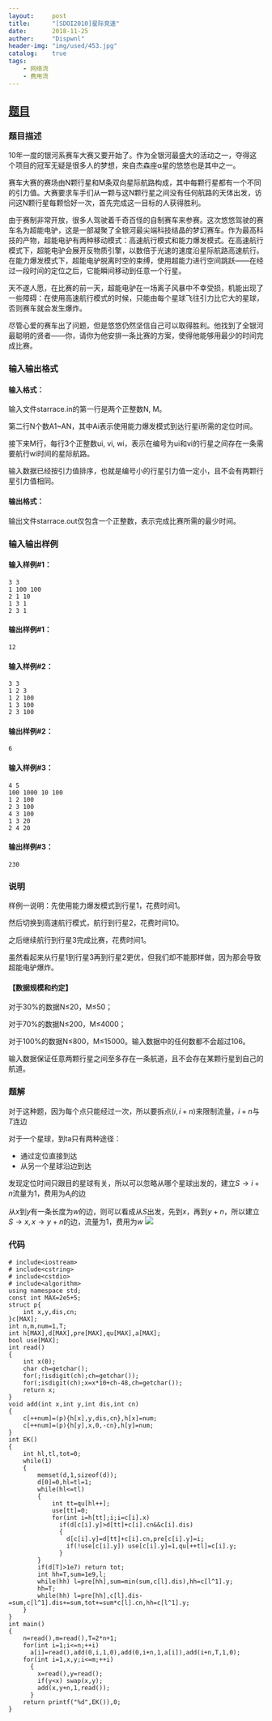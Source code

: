 ```yaml
---
layout:     post
title:      "[SDOI2010]星际竞速"
date:       2018-11-25
auther:     "Dispwnl"
header-img: "img/used/453.jpg"
catalog:    true
tags:
    - 网络流
    - 费用流
---
```

## [题目](https://www.luogu.org/problemnew/show/P2469)
### 题目描述
10年一度的银河系赛车大赛又要开始了。作为全银河最盛大的活动之一，夺得这个项目的冠军无疑是很多人的梦想，来自杰森座α星的悠悠也是其中之一。

赛车大赛的赛场由N颗行星和M条双向星际航路构成，其中每颗行星都有一个不同的引力值。大赛要求车手们从一颗与这N颗行星之间没有任何航路的天体出发，访问这N颗行星每颗恰好一次，首先完成这一目标的人获得胜利。

由于赛制非常开放，很多人驾驶着千奇百怪的自制赛车来参赛。这次悠悠驾驶的赛车名为超能电驴，这是一部凝聚了全银河最尖端科技结晶的梦幻赛车。作为最高科技的产物，超能电驴有两种移动模式：高速航行模式和能力爆发模式。在高速航行模式下，超能电驴会展开反物质引擎，以数倍于光速的速度沿星际航路高速航行。在能力爆发模式下，超能电驴脱离时空的束缚，使用超能力进行空间跳跃——在经过一段时间的定位之后，它能瞬间移动到任意一个行星。

天不遂人愿，在比赛的前一天，超能电驴在一场离子风暴中不幸受损，机能出现了一些障碍：在使用高速航行模式的时候，只能由每个星球飞往引力比它大的星球，否则赛车就会发生爆炸。

尽管心爱的赛车出了问题，但是悠悠仍然坚信自己可以取得胜利。他找到了全银河最聪明的贤者——你，请你为他安排一条比赛的方案，使得他能够用最少的时间完成比赛。

### 输入输出格式
#### 输入格式：
输入文件starrace.in的第一行是两个正整数N, M。

第二行N个数A1~AN，其中Ai表示使用能力爆发模式到达行星i所需的定位时间。

接下来M行，每行3个正整数ui, vi, wi，表示在编号为ui和vi的行星之间存在一条需要航行wi时间的星际航路。

输入数据已经按引力值排序，也就是编号小的行星引力值一定小，且不会有两颗行星引力值相同。

#### 输出格式：
输出文件starrace.out仅包含一个正整数，表示完成比赛所需的最少时间。

### 输入输出样例
#### 输入样例#1： 
```plain
3 3
1 100 100
2 1 10
1 3 1
2 3 1
```
#### 输出样例#1： 
```plain
12
```
#### 输入样例#2： 
```plain
3 3
1 2 3
1 2 100
1 3 100
2 3 100
```
#### 输出样例#2： 
```plain
6
```
#### 输入样例#3： 
```plain
4 5
100 1000 10 100
1 2 100
2 3 100
4 3 100
1 3 20
2 4 20
```
#### 输出样例#3： 
```plain
230
```
### 说明
样例一说明：先使用能力爆发模式到行星1，花费时间1。

然后切换到高速航行模式，航行到行星2，花费时间10。

之后继续航行到行星3完成比赛，花费时间1。

虽然看起来从行星1到行星3再到行星2更优，但我们却不能那样做，因为那会导致超能电驴爆炸。

#### 【数据规模和约定】

对于30%的数据N≤20，M≤50；

对于70%的数据N≤200，M≤4000；

对于100%的数据N≤800，M≤15000。输入数据中的任何数都不会超过106。

输入数据保证任意两颗行星之间至多存在一条航道，且不会存在某颗行星到自己的航道。

### 题解

对于这种题，因为每个点只能经过一次，所以要拆点$(i,i+n)$来限制流量，$i+n$与$T$连边

对于一个星球，到ta只有两种途径：

- 通过定位直接到达
- 从另一个星球沿边到达

发现定位时间只跟目的星球有关，所以可以忽略从哪个星球出发的，建立$S\rightarrow i+n$流量为$1$，费用为$A_i$的边

从$x$到$y$有一条长度为$w$的边，则可以看成从$S$出发，先到$x$，再到$y+n$，所以建立$S\rightarrow x,x\rightarrow y+n$的边，流量为$1$，费用为$w$
![](/img/study/fly1.png)

### 代码
```
# include<iostream>
# include<cstring>
# include<cstdio>
# include<algorithm>
using namespace std;
const int MAX=2e5+5;
struct p{
	int x,y,dis,cn;
}c[MAX];
int n,m,num=1,T;
int h[MAX],d[MAX],pre[MAX],qu[MAX],a[MAX];
bool use[MAX];
int read()
{
	int x(0);
	char ch=getchar();
	for(;!isdigit(ch);ch=getchar());
	for(;isdigit(ch);x=x*10+ch-48,ch=getchar());
	return x;
}
void add(int x,int y,int dis,int cn)
{
	c[++num]=(p){h[x],y,dis,cn},h[x]=num;
	c[++num]=(p){h[y],x,0,-cn},h[y]=num;
}
int EK()
{
	int hl,tl,tot=0;
	while(1)
	{
		memset(d,1,sizeof(d));
		d[0]=0,hl=tl=1;
		while(hl<=tl)
		{
			int tt=qu[hl++];
			use[tt]=0;
			for(int i=h[tt];i;i=c[i].x)
			  if(d[c[i].y]>d[tt]+c[i].cn&&c[i].dis)
			  {
			  	d[c[i].y]=d[tt]+c[i].cn,pre[c[i].y]=i;
			  	if(!use[c[i].y]) use[c[i].y]=1,qu[++tl]=c[i].y;
			  }
		}
		if(d[T]>1e7) return tot;
		int hh=T,sum=1e9,l;
		while(hh) l=pre[hh],sum=min(sum,c[l].dis),hh=c[l^1].y;
		hh=T;
		while(hh) l=pre[hh],c[l].dis-=sum,c[l^1].dis+=sum,tot+=sum*c[l].cn,hh=c[l^1].y;
	}
}
int main()
{
	n=read(),m=read(),T=2*n+1;
	for(int i=1;i<=n;++i)
	  a[i]=read(),add(0,i,1,0),add(0,i+n,1,a[i]),add(i+n,T,1,0);
	for(int i=1,x,y;i<=m;++i)
	  {
	  	x=read(),y=read();
	  	if(y<x) swap(x,y);
	  	add(x,y+n,1,read());
	  }
	return printf("%d",EK()),0;
}
```
